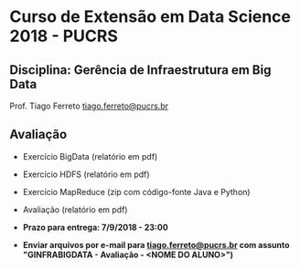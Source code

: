 # Curso de Extensão em Data Science 2018 - PUCRS

## Disciplina: Gerência de Infraestrutura em Big Data

Prof. Tiago Ferreto <tiago.ferreto@pucrs.br>

## Avaliação

- Exercício BigData (relatório em pdf)
- Exercício HDFS (relatório em pdf)
- Exercício MapReduce (zip com código-fonte Java e Python)
- Avaliação (relatório em pdf)

- **Prazo para entrega: 7/9/2018 - 23:00**
- **Enviar arquivos por e-mail para tiago.ferreto@pucrs.br com assunto "GINFRABIGDATA - Avaliação - \<NOME DO ALUNO\>")**
    
